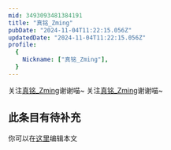 ```yaml
---
mid: 3493093481384191
title: "真铭_Zming"
pubDate: "2024-11-04T11:22:15.056Z"
updatedDate: "2024-11-04T11:22:15.056Z"
profile:
  {
    Nickname: ["真铭_Zming"],
  }
---
```


关注[真铭_Zming](https://space.bilibili.com/3493093481384191)谢谢喵~ 关注[真铭_Zming](https://space.bilibili.com/3493093481384191)谢谢喵~

## 此条目有待补充
你可以在[这里](https://github.com/Yuhanawa/VTuber.ICU-Content/edit/master/v/真铭_Zming/index.md)编辑本文
